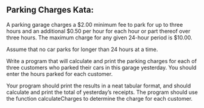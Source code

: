 ## Parking Charges Kata:

A parking garage charges a $2.00 minimum fee to park for up to three hours and an additional $0.50 per hour for each hour or part thereof over three hours. The maximum charge for any given 24-hour period is $10.00. 

Assume that no car parks for longer than 24 hours at a time. 

Write a program that will calculate and print the parking charges for each of three customers who parked their cars in this garage yesterday. You should enter the hours parked for each customer. 

Your program should print the results in a neat tabular format, and should calculate and print the total of yesterday’s receipts. The program should use the function calculateCharges to determine the charge for each customer.